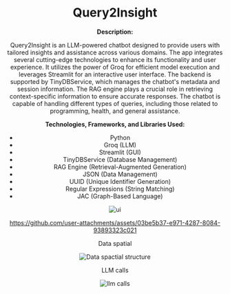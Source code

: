 <div align="center">
<h1>Query2Insight</h1>

<p><strong>Description:</strong></p>
  <p>Query2Insight is an LLM-powered chatbot designed to provide users with tailored insights and assistance across various domains. The app integrates several cutting-edge technologies to enhance its functionality and user experience. It utilizes the power of Groq for efficient model execution and leverages Streamlit for an interactive user interface. The backend is supported by TinyDBService, which manages the chatbot's metadata and session information. The RAG engine plays a crucial role in retrieving context-specific information to ensure accurate responses. The chatbot is capable of handling different types of queries, including those related to programming, health, and general assistance.</p>
  
  <p><strong>Technologies, Frameworks, and Libraries Used:</strong></p>
  <ul>
    <li>Python</li>
    <li>Groq (LLM)</li>
    <li>Streamlit (GUI)</li>
    <li>TinyDBService (Database Management)</li>
    <li>RAG Engine (Retrieval-Augmented Generation)</li>
    <li>JSON (Data Management)</li>
    <li>UUID (Unique Identifier Generation)</li>
    <li>Regular Expressions (String Matching)</li>
    <li>JAC (Graph-Based Language)</li>
  </ul>

![ui](https://github.com/user-attachments/assets/731ab513-591f-4b60-9b22-88676a4fe831)


https://github.com/user-attachments/assets/03be5b37-e971-4287-8084-93893323c021

<p>Data spatial</p>

![Data spactial structure](https://github.com/user-attachments/assets/a00294e4-089b-42de-92a6-d178eb93a65a)

<p>LLM calls</p>

![llm calls](https://github.com/user-attachments/assets/f67854ef-d5ce-4059-808e-dce323e5ac73)
 
</div>
